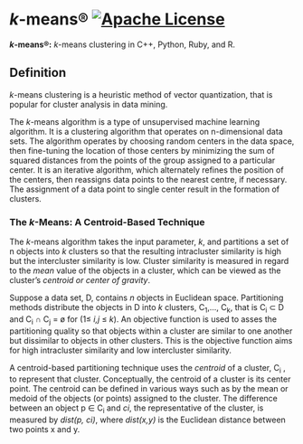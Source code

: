 # <i>k</i>-means® [![Apache License](https://img.shields.io/badge/license-Apache-blue.svg)](https://github.com/iamprabhat/k-means/blob/master/LICENSE)
<b><i>k</i>-means®:</b> <i>k</i>-means clustering in C++, Python, Ruby, and R.

## Definition
<i>k</i>-means clustering is a heuristic method of vector quantization, that is popular for cluster analysis in data mining.

The <i>k</i>-means algorithm is a type of unsupervised machine learning algorithm. It is a clustering algorithm that operates on n-dimensional data sets. The algorithm operates by choosing random centers in the data space, then fine-tuning the location of those centers by minimizing the sum of squared distances from the points of the group assigned to a particular center. It is an iterative algorithm, which alternately refines the position of the centers, then reassigns data points to the nearest centre, if necessary. The assignment of a data point to single center result in the formation of clusters.

### The <i>k</i>-Means: A Centroid-Based Technique
The <i>k</i>-means algorithm takes the input parameter, <i>k</i>, and partitions a set of n objects into <i>k</i> clusters so that the resulting intracluster similarity is high but the intercluster similarity is low. Cluster similarity is measured in regard to the <i>mean</i> value of the objects in a cluster, which can be viewed as the cluster’s <i>centroid or center of gravity</i>.

Suppose a data set, D, contains <i>n</i> objects in Euclidean space. Partitioning methods distribute the objects in D into <i>k</i> clusters, C<sub>1</sub>,..., C<sub>k</sub>, that is C<sub>i</sub> ⊂ D and C<sub>i</sub> ∩ C<sub>j</sub> = ø for (1≤ <i>i,j</i> ≤ <i>k</i>). An objective function is used to asses the partitioning quality so that objects within a cluster are similar to one another but dissimilar to objects in other clusters. This is the objective function aims for high intracluster similarity and low intercluster similarity.

A centroid-based partitioning technique uses the <i>centroid</i> of a cluster, C<sub>i</sub> , to represent that cluster. Conceptually, the centroid of a cluster is its center point. The centroid can be defined in various ways such as by the mean or medoid of the objects (or points) assigned to the cluster. The difference between an object p ∈ C<sub>i</sub> and <i>ci</i>, the representative of the cluster, is measured by <i>dist(p, ci)</i>, where <i>dist(x,y)</i> is the Euclidean distance between two points x and y.
